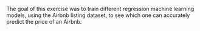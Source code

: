 The goal of this exercise was to train different regression machine learning models, using the Airbnb listing dataset, to see which one can accurately predict the price of an Airbnb.
